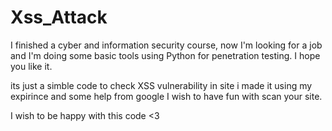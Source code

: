 # Xss_Attack
I finished a cyber and information security course, now I'm looking for a job and I'm doing some basic tools using Python for penetration testing. I hope you like it.

its just a simble code to check XSS vulnerability in site i made it using my expirince and some help from google I wish to have fun with scan your site.

I wish to be happy with this code <3
